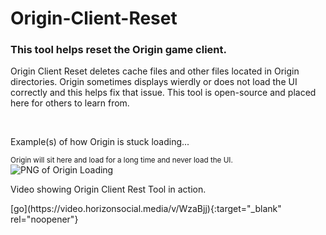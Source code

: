# Origin-Client-Reset
<h3>This tool helps reset the Origin game client.</h3>

<p>Origin Client Reset deletes cache files and other files located in Origin directories.
Origin sometimes displays wierdly or does not load the UI correctly and this helps fix that issue.
This tool is open-source and placed here for others to learn from.</p>
<br />
<p>Example(s) of how Origin is stuck loading...</p>
<small>Origin will sit here and load for a long time and never load the UI.</small>
<img src="https://jacobbrookhouse.me/DominionStudios/assets/external/Origin Stuck.PNG" alt="PNG of Origin Loading" title="PNG of Origin Loading"></img>
<p>Video showing Origin Client Rest Tool in action.</p>
[go](https://video.horizonsocial.media/v/WzaBjj){:target="_blank" rel="noopener"}
